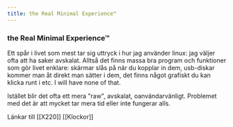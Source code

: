 ```yaml
---
title: the Real Minimal Experience™
---
```


### the Real Minimal Experience™

Ett spår i livet som mest tar sig uttryck i hur jag använder linux: jag väljer ofta att ha saker avskalat.
Alltså det finns massa bra program och funktioner som gör livet enklare: skärmar slås på när du kopplar in dem, usb-diskar kommer man åt direkt man sätter i dem, det finns något grafiskt du kan klicka runt i etc. I will have none of that.

Istället blir det ofta ett mera "raw", avskalat, oanvändarvänligt. Problemet med det är att mycket tar mera tid eller inte fungerar alls.

Länkar till [[X220]] [[Klockor]]
